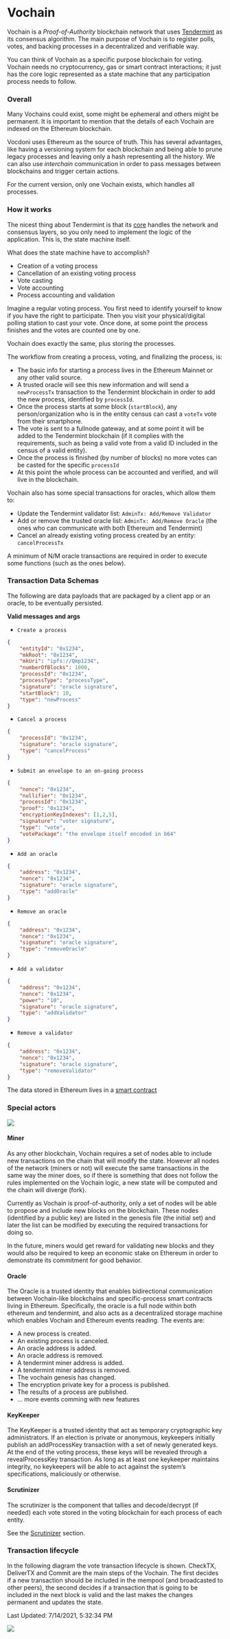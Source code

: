 # Vochain

Vochain is a _Proof-of-Authority_ blockchain network that uses [Tendermint](https://tendermint.com) as its consensus algorithm. The main purpose of Vochain is to register polls, votes, and backing processes in a decentralized and verifiable way.

You can think of Vochain as a specific purpose blockchain for voting. Vochain needs no cryptocurrency, gas or smart contract interactions; it just has the core logic represented as a state machine that any participation process needs to follow.

### Overall <a href="#overall" id="overall"></a>

Many Vochains could exist, some might be ephemeral and others might be permanent. It is important to mention that the details of each Vochain are indexed on the Ethereum blockchain.

Vocdoni uses Ethereum as the source of truth. This has several advantages, like having a versioning system for each blockchain and being able to prune legacy processes and leaving only a hash representing all the history. We can also use _interchain_ communication in order to pass messages between blockchains and trigger certain actions.

For the current version, only one Vochain exists, which handles all processes.

### How it works <a href="#how-it-works" id="how-it-works"></a>

The nicest thing about Tendermint is that its [core](https://docs.tendermint.com) handles the network and consensus layers, so you only need to implement the logic of the application. This is, the state machine itself.

What does the state machine have to accomplish?

* Creation of a voting process
* Cancellation of an existing voting process
* Vote casting
* Vote accounting
* Process accounting and validation

Imagine a regular voting process. You first need to identify yourself to know if you have the right to participate. Then you visit your physical/digital polling station to cast your vote. Once done, at some point the process finishes and the votes are counted one by one.

Vochain does exactly the same, plus storing the processes.

The workflow from creating a process, voting, and finalizing the process, is:

* The basic info for starting a process lives in the Ethereum Mainnet or any other valid source.
* A trusted oracle will see this new information and will send a `newProcessTx` transaction to the Tendermint blockchain in order to add the new process, identified by `processId`.
* Once the process starts at some block (`startBlock`), any person/organization who is in the entity census can cast a `voteTx` vote from their smartphone.
* The vote is sent to a fullnode gateway, and at some point it will be added to the Tendermint blockchain (if it complies with the requirements, such as being a valid vote from a valid ID included in the census of a valid entity).
* Once the process is finished (by number of blocks) no more votes can be casted for the specific `processId`
* At this point the whole process can be accounted and verified, and will live in the blockchain.

Vochain also has some special transactions for oracles, which allow them to:

* Update the Tendermint validator list: `AdminTx: Add/Remove Validator`
* Add or remove the trusted oracle list: `AdminTx: Add/Remove Oracle` (the ones who can communicate with both Ethereum and Tendermint)
* Cancel an already existing voting process created by an entity: `cancelProcessTx`

A minimum of N/M oracle transactions are required in order to execute some functions (such as the ones below).

### Transaction Data Schemas <a href="#transaction-data-schemas" id="transaction-data-schemas"></a>

The following are data payloads that are packaged by a client app or an oracle, to be eventually persisted.

**Valid messages and args**

* `Create a process`

```json
{
    "entityId": "0x1234",
    "mkRoot": "0x1234",
    "mkUri": "ipfs://Qmp1234",
    "numberOfBlocks": 1000,
    "processId": "0x1234",
    "processType": "processType",
    "signature": "oracle signature",
    "startBlock": 10,
    "type": "newProcess"
}
```

* `Cancel a process`

```json
{
    "processId": "0x1234",
    "signature": "oracle signature",
    "type": "cancelProcess"
}
```

* `Submit an envelope to an on-going process`

```json
{
    "nonce": "0x1234",
    "nullifier": "0x1234",
    "processId": "0x1234",
    "proof": "0x1234",
    "encryptionKeyIndexes": [1,2,5],
    "signature": "voter signature",
    "type": "vote",
    "votePackage": "the envelope itself encoded in b64"
}
```

* `Add an oracle`

```json
{
    "address": "0x1234",
    "nonce": "0x1234",
    "signature": "oracle signature",
    "type": "addOracle"
}
```

* `Remove an oracle`

```json
{
    "address": "0x1234",
    "nonce": "0x1234",
    "signature": "oracle signature",
    "type": "removeOracle"
}
```

* `Add a validator`

```json
{
    "address": "0x1234",
    "nonce": "0x1234",
    "power": "10",
    "signature": "oracle signature",
    "type": "addValidator"
}
```

* `Remove a validator`

```json
{
    "address": "0x1234",
    "nonce": "0x1234",
    "signature": "oracle signature",
    "type": "removeValidator"
}
```

The data stored in Ethereum lives in a [smart contract](https://docs.vocdoni.io/architecture/smart-contracts/namespace)

### Special actors <a href="#special-actors" id="special-actors"></a>

![](https://docs.vocdoni.io/vochain-actors.png)

#### Miner <a href="#miner" id="miner"></a>

As any other blockchain, Vochain requires a set of nodes able to include new transactions on the chain that will modify the state. However all nodes of the network (miners or not) will execute the same transactions in the same way the miner does, so if there is something that does not follow the rules implemented on the Vochain logic, a new state will be computed and the chain will diverge (fork).

Currently as Vochain is proof-of-authority, only a set of nodes will be able to propose and include new blocks on the blockchain. These nodes (identified by a public key) are listed in the genesis file (the initial set) and later the list can be modified by executing the required transactions for doing so.

In the future, miners would get reward for validating new blocks and they would also be required to keep an economic stake on Ethereum in order to demonstrate its commitment for good behavior.

#### Oracle <a href="#oracle" id="oracle"></a>

The Oracle is a trusted identity that enables bidirectional communication between Vochain-like blockchains and specific-process smart contracts living in Ethereum. Specifically, the oracle is a full node within both ethereum and tendermint, and also acts as a decentralized storage machine which enables Vochain and Ethereum events reading. The events are:

* A new process is created.
* An existing process is canceled.
* An oracle address is added.
* An oracle address is removed.
* A tendermint miner address is added.
* A tendermint miner address is removed.
* The vochain genesis has changed.
* The encryption private key for a process is published.
* The results of a process are published.
* ... more events comming with new features

#### KeyKeeper <a href="#keykeeper" id="keykeeper"></a>

The KeyKeeper is a trusted identity that act as temporary cryptographic key administrators. If an election is private or anonymous, keykeepers initially publish an addProcessKey transaction with a set of newly generated keys. At the end of the voting process, these keys will be revealed through a revealProcessKey transaction. As long as at least one keykeeper maintains integrity, no keykeepers will be able to act against the system’s specifications, maliciously or otherwise.

#### Scrutinizer <a href="#scrutinizer" id="scrutinizer"></a>

The scrutinizer is the component that tallies and decode/decrypt (if needed) each vote stored in the voting blockchain for each process of each entity.

See the [Scrutinizer](https://docs.vocdoni.io/architecture/services/vochain/scrutinizer) section.

### Transaction lifecycle <a href="#transaction-lifecycle" id="transaction-lifecycle"></a>

In the following diagram the vote transaction lifecycle is shown. CheckTX, DeliverTX and Commit are the main steps of the Vochain. The first decides if a new transaction should be included in the mempool (and broadcasted to other peers), the second decides if a transaction that is going to be included in the next block is valid and the last makes the changes permanent and updates the state.

Last Updated: 7/14/2021, 5:32:34 PM

![](https://docs.vocdoni.io/vochain-transaction-lifecycle.png)
